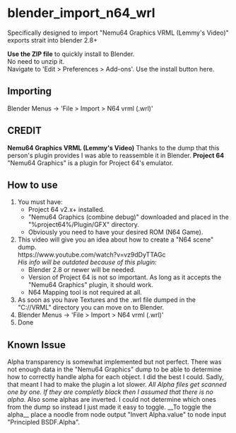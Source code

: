 # blender_import_n64_wrl
<p>Specifically designed to import "Nemu64 Graphics VRML (Lemmy's Video)" exports strait into blender 2.8+
<p><b>Use the ZIP file</b> to quickly install to Blender.
  <br>No need to unzip it.
  <br>Navigate to 'Edit > Preferences > Add-ons'. Use the install button here.

<h2>Importing</h2>
Blender Menus -> 'File > Import > N64 vrml (.wrl)'
<h2>CREDIT</h2>
<b>Nemu64 Graphics VRML (Lemmy's Video)</b>
Thanks to the dump that this person's plugin provides I was able to reassemble it in Blender.
<b>Project 64</b>
"Nemu64 Graphics" is a plugin for Project 64's emulator.

<h2>How to use</h2>
<ol>
  <li>You must have:
    <ul>
      <li>Project 64 v2.x+ installed.<br>
      <li>"Nemu64 Graphics (combine debug)" downloaded and placed in the "%project64%/Plugin/GFX" directory.<br>
      <li>Obviously you need to have your desired ROM (N64 Game).
    </ul>
  <li>This video will give you an idea about how to create a "N64 scene" dump.<br>
    https://www.youtube.com/watch?v=vz9dDyTTAGc<br>
    <i>His info will be outdated because of this plugin:</i>
    <ul>
      <li>Blender 2.8 or newer will be needed.
      <li>Version of Project 64 is not so important. As long as it accepts the "Nemu64 Graphics" plugin, it should work.
      <li>N64 Mapping tool is not required at all.
    </ul>
  <li>As soon as you have Textures and the .wrl file dumped in the "C://VRML" directory you can move on to Blender.
  <li>Blender Menus -> 'File > Import > N64 vrml (.wrl)'
  <li>Done
</ol>

<h2>Known Issue</h2>
Alpha transparency is somewhat implemented but not perfect. There was not enough data in the "Nemu64 Graphics" dump to be able to determine how to correctly handle alpha for each object. I did the best I could. Sadly, that meant I had to make the plugin a lot slower. <i>All Alpha files get scanned one by one. If they are completly black then I assumed that there is no alpha.</i>
Also some alphas are inverted. I could not determine which ones from the dump so instead I just made it easy to toggle. __To toggle the alpha__ place a noodle from node output "Invert Alpha.value" to node input "Principled BSDF.Alpha".
